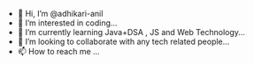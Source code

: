 - 👋 Hi, I’m @adhikari-anil
- 👀 I’m interested in coding...
- 🌱 I’m currently learning Java+DSA , JS and Web Technology...
- 💞️ I’m looking to collaborate with any tech related people...
- 📫 How to reach me ...

<!---
adhikari-anil/adhikari-anil is a ✨ special ✨ repository because its `README.md` (this file) appears on your GitHub profile.
You can click the Preview link to take a look at your changes.
--->
